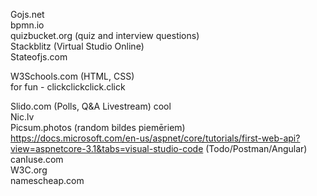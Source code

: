Gojs.net  
bpmn.io  
quizbucket.org (quiz and interview questions)  
Stackblitz (Virtual Studio Online)  
Stateofjs.com  

W3Schools.com  (HTML, CSS)  
for fun - clickclickclick.click  

Slido.com  (Polls, Q&A Livestream)  cool  
Nic.lv  
Picsum.photos (random bildes piemēriem)  
https://docs.microsoft.com/en-us/aspnet/core/tutorials/first-web-api?view=aspnetcore-3.1&tabs=visual-studio-code (Todo/Postman/Angular)  
canIuse.com  
W3C.org  
namescheap.com  
